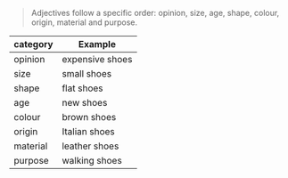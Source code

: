 > Adjectives follow a specific order: opinion, size, age, shape, colour, origin, material and purpose.

| category | Example         |
|----------|-----------------|
| opinion  | expensive shoes |
| size     | small shoes     |
| shape    | flat shoes      |
| age      | new shoes       |
| colour   | brown shoes     |
| origin   | Italian shoes   |
| material | leather shoes   |
| purpose  | walking shoes   |



